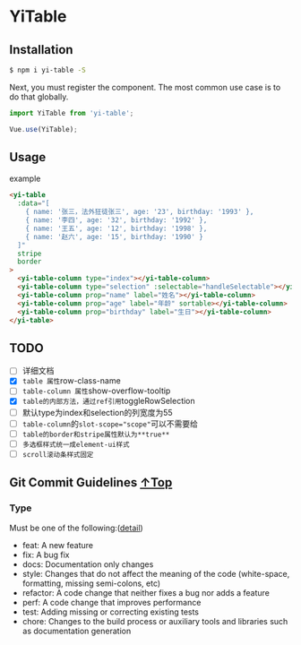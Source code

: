 # YiTable

## Installation

```sh
$ npm i yi-table -S
```
Next, you must register the component. The most common use case is to do that globally.

```js
import YiTable from 'yi-table';

Vue.use(YiTable);
```

## Usage

example

```html
<yi-table
  :data="[
    { name: '张三，法外狂徒张三', age: '23', birthday: '1993' },
    { name: '李四', age: '32', birthday: '1992' },
    { name: '王五', age: '12', birthday: '1998' },
    { name: '赵六', age: '15', birthday: '1990' }
  ]"
  stripe
  border
>
  <yi-table-column type="index"></yi-table-column>
  <yi-table-column type="selection" :selectable="handleSelectable"></yi-table-column>
  <yi-table-column prop="name" label="姓名"></yi-table-column>
  <yi-table-column prop="age" label="年龄" sortable></yi-table-column>
  <yi-table-column prop="birthday" label="生日"></yi-table-column>
</yi-table>
```
## TODO

- [ ] 详细文档
- [x] `table 属性`row-class-name
- [ ] `table-column 属性`show-overflow-tooltip
- [x] `table的内部方法，通过ref引用`toggleRowSelection
- [ ]  默认type为index和selection的列宽度为55
- [ ]  `table-column`的`slot-scope="scope"`可以不需要给
- [ ] `table的border和stripe属性默认为**true**`
- [ ] `多选框样式统一成element-ui样式`
- [ ] `scroll滚动条样式固定`

## <span id="git-commit">Git Commit Guidelines</span> [↑Top](#top)

### Type

Must be one of the following:([detail](https://github.com/angular/angular.js/blob/master/DEVELOPERS.md))

+ feat: A new feature
+ fix: A bug fix
+ docs: Documentation only changes
+ style: Changes that do not affect the meaning of the code (white-space, formatting, missing semi-colons, etc)
+ refactor: A code change that neither fixes a bug nor adds a feature
+ perf: A code change that improves performance
+ test: Adding missing or correcting existing tests
+ chore: Changes to the build process or auxiliary tools and libraries such as documentation generation
